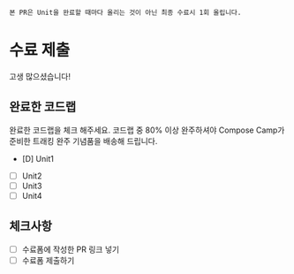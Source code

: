 ```
본 PR은 Unit을 완료할 때마다 올리는 것이 아닌 최종 수료시 1회 올립니다.
```
# 수료 제출
고생 많으셨습니다!

## 완료한 코드랩
완료한 코드랩을 체크 해주세요. 코드랩 중 80% 이상 완주하셔야 Compose Camp가 준비한 트래킹 완주 기념품을 배송해 드립니다.

- [D] Unit1
- [ ] Unit2
- [ ] Unit3
- [ ] Unit4

## 체크사항
- [ ] 수료폼에 작성한 PR 링크 넣기
- [ ] 수료폼 제출하기 
